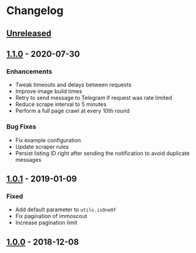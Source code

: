 # Changelog

## [Unreleased]

## [1.1.0] - 2020-07-30

### Enhancements

- Tweak timeouts and delays between requests
- Improve image build times
- Retry to send message to Telegram if request was rate limited
- Reduce scrape interval to 5 minutes
- Perform a full page crawl at every 10th round

### Bug Fixes

- Fix example configuration
- Update scraper rules
- Persist listing ID right after sending the notification to avoid duplicate messages

## [1.0.1] - 2019-01-09

### Fixed

- Add default parameter to `utils.isOneOf`
- Fix pagination of immoscout
- Increase pagination limit

## [1.0.0] - 2018-12-08

[unreleased]: https://github.com/adriankumpf/findmeaflat/compare/v1.1.0...HEAD
[1.1.0]: https://github.com/adriankumpf/findmeaflat/compare/v1.0.1...v1.1.0
[1.0.1]: https://github.com/adriankumpf/findmeaflat/compare/v1.0.0...v1.0.1
[1.0.0]: https://github.com/adriankumpf/findmeaflat/compare/v0.0.0...v1.0.0
